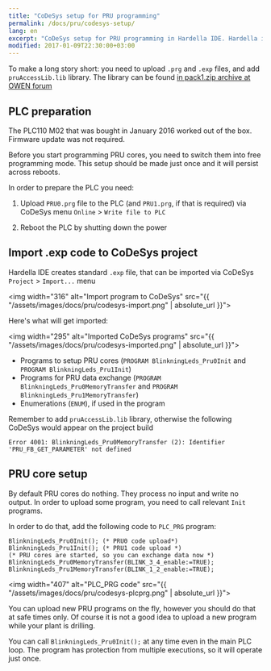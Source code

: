 ```yaml
---
title: "CoDeSys setup for PRU programming"
permalink: /docs/pru/codesys-setup/
lang: en
excerpt: "CoDeSys setup for PRU programming in Hardella IDE. Hardella is a capable IDE for PLC programming in 61131 languages (ST, etc)"
modified: 2017-01-09T22:30:00+03:00
---
```


To make a long story short: you need to upload `.prg` and `.exp` files, and add `pruAccessLib.lib` library.
The library can be found [in pack1.zip archive at OWEN forum](http://www.owen.ru/forum/showthread.php?t=22169&highlight=owenlogicrt)

## PLC preparation

The PLC110 M02 that was bought in January 2016 worked out of the box. Firmware update was not required.

Before you start programming PRU cores, you need to switch them into free programming mode. This setup should be made just once and it will persist across reboots.

In order to prepare the PLC you need:
 1. Upload `PRU0.prg` file to the PLC (and `PRU1.prg`, if that is required) via CoDeSys menu `Online` > `Write file to PLC`
 
 1. Reboot the PLC by shutting down the power

## Import .exp code to CoDeSys project

Hardella IDE creates standard `.exp` file, that can be imported via CoDeSys `Project` > `Import...` menu

<img width="316" alt="Import program to CoDeSys" src="{{ "/assets/images/docs/pru/codesys-import.png" | absolute_url }}">

Here's what will get imported:

<img width="295" alt="Imported CoDeSys programs" src="{{ "/assets/images/docs/pru/codesys-imported.png" | absolute_url }}">

  - Programs to setup PRU cores (`PROGRAM BlinkningLeds_Pru0Init` and `PROGRAM BlinkningLeds_Pru1Init`)
  - Programs for PRU data exchange (`PROGRAM  BlinkningLeds_Pru0MemoryTransfer` and `PROGRAM  BlinkningLeds_Pru1MemoryTransfer`)
  - Enumerations (`ENUM`), if used in the program

Remember to add `pruAccessLib.lib` library, otherwise the following CoDeSys would appear on the project build

    Error 4001: BlinkningLeds_Pru0MemoryTransfer (2): Identifier 'PRU_FB_GET_PARAMETER' not defined

## PRU core setup

By default PRU cores do nothing. They process no input and write no output. In order to upload some program, you need to call relevant `Init` programs.

In order to do that, add the following code to `PLC_PRG` program:

    BlinkningLeds_Pru0Init(); (* PRU0 code upload*)
    BlinkningLeds_Pru1Init(); (* PRU1 code upload *)
    (* PRU cores are started, so you can exchange data now *)
    BlinkningLeds_Pru0MemoryTransfer(BLINK_3_4_enable:=TRUE);
    BlinkningLeds_Pru1MemoryTransfer(BLINK_1_2_enable:=TRUE);

<img width="407" alt="PLC_PRG code" src="{{ "/assets/images/docs/pru/codesys-plcprg.png" | absolute_url }}">

You can upload new PRU programs on the fly, however you should do that at safe times only. Of course it is not a good idea to upload a new program while your plant is drilling.

You can call `BlinkningLeds_Pru0Init();` at any time even in the main PLC loop. The program has protection from multiple executions, so it will operate just once.

